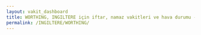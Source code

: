 ```yaml
---
layout: vakit_dashboard
title: WORTHING, INGILTERE için iftar, namaz vakitleri ve hava durumu - ilçe/eyalet seç
permalink: /INGILTERE/WORTHING/
---
```


<script type="text/javascript">
  var GLOBAL_COUNTRY = 'INGILTERE';
  var GLOBAL_CITY = 'WORTHING';
  var GLOBAL_STATE = '';
  var lat = 72;
  var lon = 21;
</script>
